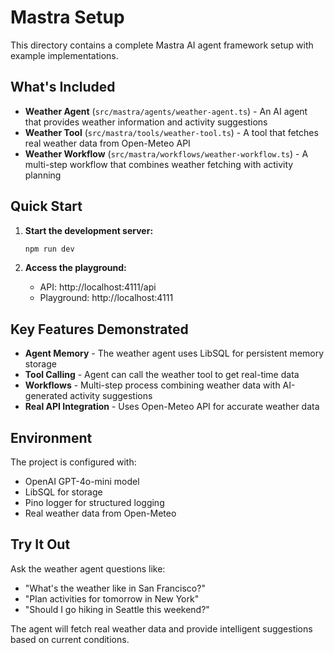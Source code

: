 # Mastra Setup

This directory contains a complete Mastra AI agent framework setup with example implementations.

## What's Included

- **Weather Agent** (`src/mastra/agents/weather-agent.ts`) - An AI agent that provides weather information and activity suggestions
- **Weather Tool** (`src/mastra/tools/weather-tool.ts`) - A tool that fetches real weather data from Open-Meteo API
- **Weather Workflow** (`src/mastra/workflows/weather-workflow.ts`) - A multi-step workflow that combines weather fetching with activity planning

## Quick Start

1. **Start the development server:**

   ```bash
   npm run dev
   ```

2. **Access the playground:**
   - API: http://localhost:4111/api
   - Playground: http://localhost:4111

## Key Features Demonstrated

- **Agent Memory** - The weather agent uses LibSQL for persistent memory storage
- **Tool Calling** - Agent can call the weather tool to get real-time data
- **Workflows** - Multi-step process combining weather data with AI-generated activity suggestions
- **Real API Integration** - Uses Open-Meteo API for accurate weather data

## Environment

The project is configured with:

- OpenAI GPT-4o-mini model
- LibSQL for storage
- Pino logger for structured logging
- Real weather data from Open-Meteo

## Try It Out

Ask the weather agent questions like:

- "What's the weather like in San Francisco?"
- "Plan activities for tomorrow in New York"
- "Should I go hiking in Seattle this weekend?"

The agent will fetch real weather data and provide intelligent suggestions based on current conditions.
